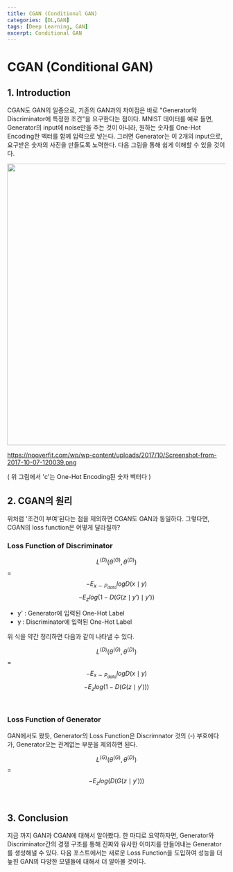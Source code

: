 ```yaml
---
title: CGAN (Conditional GAN)
categories: [DL,GAN]
tags: [Deep Learning, GAN]
excerpt: Conditional GAN
---
```


# CGAN (Conditional GAN)
<script src="https://cdn.mathjax.org/mathjax/latest/MathJax.js?config=TeX-AMS-MML_HTMLorMML" type="text/javascript"></script>

## 1. Introduction

CGAN도 GAN의 일종으로, 기존의 GAN과의 차이점은 바로 "Generator와 Discriminator에 특정한 조건"을 요구한다는 점이다. MNIST 데이터를 예로 들면, Generator의 input에 noise만을 주는 것이 아니라, 원하는 숫자를 One-Hot Encoding한 벡터를 함께 입력으로 넣는다.  그러면 Generator는 이 2개의 input으로, 요구받은 숫자의 사진을 만들도록 노력한다. 다음 그림을 통해 쉽게 이해할 수 있을 것이다.

<img src="https://nooverfit.com/wp/wp-content/uploads/2017/10/Screenshot-from-2017-10-07-120039.png" width="650" /> 

https://nooverfit.com/wp/wp-content/uploads/2017/10/Screenshot-from-2017-10-07-120039.png

( 위 그림에서 'c'는 One-Hot Encoding된 숫자 벡터다 )



## 2. CGAN의 원리

위처럼 '조건이 부여'된다는 점을 제외하면 CGAN도 GAN과 동일하다. 그렇다면, CGAN의 loss function은 어떻게 달라질까?



### Loss Function of Discriminator

$$ L^{(D)}(\theta^{(G)},\theta^{(D)})$$ = $$ -E_{x \sim P_{data}}logD(x \mid y)$$ $$ -E_{z}log(1-D(G(z\mid y')\mid y'))$$

- y' : Generator에 입력된 One-Hot Label
- y : Discriminator에 입력된 One-Hot Label



위 식을 약간 정리하면 다음과 같이 나타낼 수 있다.

$$ L^{(D)}(\theta^{(G)},\theta^{(D)})$$ = $$ -E_{x \sim P_{data}}logD(x \mid y)$$ $$ -E_{z}log(1-D(G(z\mid y')))$$

<br>

### Loss Function of Generator

GAN에서도 봤듯, Generator의 Loss Function은 Discrimnator 것의 (-) 부호에다가, Generator오는 관계없는 부분을 제외하면 된다.

$$ L^{(G)}(\theta^{(G)},\theta^{(D)})$$ =  $$-E_{z}log(D(G(z\mid y')))$$

<br>



## 3. Conclusion

지금 까지 GAN과 CGAN에 대해서 알아봤다. 한 마디로 요약하자면, Generator와 Discriminator간의 경쟁 구조를 통해 진짜와 유사한 이미지를 만들어내는 Generator를 생성해낼 수 있다. 다음 포스트에서는 새로운 Loss Function을 도입하여 성능을 더 높힌 GAN의 다양한 모델들에 대해서 더 알아볼 것이다.